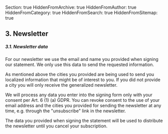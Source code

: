 Section: true
HiddenFromArchive: true
HiddenFromAuthor: true
HiddenFromCategory: true
HiddenFromSearch: true
HiddenFromSitemap: true

## 3. Newsletter

##### 3.1. Newsletter data

For our newsletter we use the email and name you provided when signing our statement. We only use this data to send the requested information.

As mentioned above the cities you provided are being used to send you localized information that might be of interest to you. If you did not provide a city you will only receive the generalized newsletter.

We will process any data you enter into the signing form only with your consent per Art. 6 (1) (a) GDPR. You can revoke consent to the use of your email address and the cities you provided for sending the newsletter at any time, e.g. through the "unsubscribe" link in the newsletter.

The data you provided when signing the statement will be used to distribute the newsletter until you cancel your subscription.
